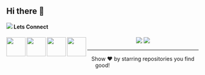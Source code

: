 ## Hi there 👋
<a target="_blank" href="https://rishabh16.me"><img  align="left" src="https://user-images.githubusercontent.com/61164064/97917606-b7b15580-1d7a-11eb-8ccd-6cd6b8993ae8.gif"></a>
#### Lets Connect
<a target="_blank" href="https://www.instagram.com/rishaabh._/"><img  align="left" height="50" width="50" src="https://user-images.githubusercontent.com/61164064/97975166-b28dee00-1dee-11eb-8dac-ff4b6828400c.png"></a>
<a target="_blank" href="https://www.linkedin.com/in/rishabhkumar16"><img  align="left" height="50" width="50" src="https://user-images.githubusercontent.com/61164064/97974858-38f60000-1dee-11eb-9767-3f6046b164e2.png"></a>
<a target="_blank" href="https://www.facebook.com/profile.php?id=100007658586462"><img  align="left" height="50" width="50" src="https://user-images.githubusercontent.com/61164064/97975307-f5e85c80-1dee-11eb-956f-5103b6ef4296.png"></a>
<a target="_blank" href="https://github.com/rishabhkumar16"><img  align="left" height="50" width="50" src="https://user-images.githubusercontent.com/61164064/97975445-27612800-1def-11eb-9743-1efd83e02c24.png"></a>


<p align="center">
    <img src="https://github-readme-stats.vercel.app/api?username=rishabhkumar16&&show_icons=true&title_color=ffffff&icon_color=bb2acf&text_color=daf7dc&bg_color=151515">
    <img src="https://github-readme-stats.vercel.app/api/top-langs/?username=rishabhkumar16&count_private=true&theme=dracula">
</p>
<hr>
<p align="center">
    Show ❤️ by starring repositories you find good!
 </p>
